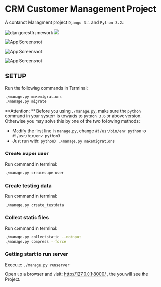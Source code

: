 # CRM Customer Management Project





A contanct Managment project  `Django 3.1` and `Python 3.2`.:

![djangorestframework](https://img.shields.io/pypi/djversions/djangorestframework?style=for-the-badge)  ![](https://img.shields.io/pypi/pyversions/Django?style=for-the-badge)


![App Screenshot](https://i.ibb.co/hdYJ871/Screenshot-53.png)

![App Screenshot](https://i.ibb.co/grpGQSB/Screenshot-54.png)

![App Screenshot](https://i.ibb.co/7tScw7r/Screenshot-55.png)

  
## SETUP

Run the following commands in Terminal:
```bash
./manage.py makemigrations
./manage.py migrate
```

**Attention: ** Before you using `./manage.py`, make sure the `python` command in your system is towards to `python 3.6` or above version. Otherwise you may solve this by one of the two following methods:
- Modify the first line in `manage.py`, change `#!/usr/bin/env python` to `#!/usr/bin/env python3`
- Just run with: `python3 ./manage.py makemigrations`
### Create super user

Run command in terminal:
```bash
./manage.py createsuperuser
```

### Create testing data
Run command in terminal:
```bash
./manage.py create_testdata
```

### Collect static files
Run command in terminal:
```bash
./manage.py collectstatic --noinput
./manage.py compress --force
```

### Getting start to run server
Execute: `./manage.py runserver`

Open up a browser and visit: http://127.0.0.1:8000/ , the you will see the Project.

